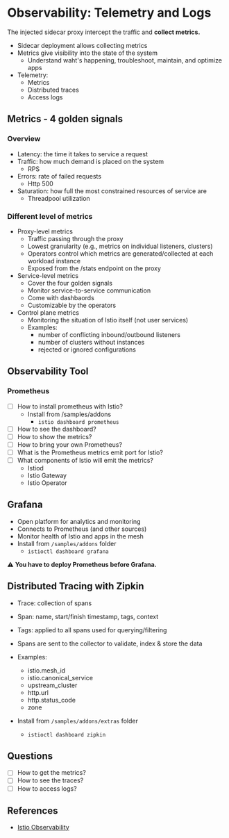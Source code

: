 # Observability: Telemetry and Logs

The injected sidecar proxy intercept the traffic and **collect metrics.**
- Sidecar deployment allows collecting metrics
- Metrics give visibility into the state of the system
  - Understand waht's happening, troubleshoot, maintain, and optimize apps
- Telemetry:
  - Metrics
  - Distributed traces
  - Access logs

## Metrics - 4 golden signals
### Overview
- Latency: the time it takes to service a request
- Traffic: how much demand is placed on the system
  - RPS
- Errors: rate of failed requests
  - Http 500
- Saturation: how full the most constrained resources of service are
  - Threadpool utilization

### Different level of metrics
- Proxy-level metrics
  - Traffic passing through the proxy
  - Lowest granularity (e.g., metrics on individual listeners,   clusters)
  - Operators control which metrics are generated/collected at each   workload instance
  - Exposed from the /stats endpoint on the proxy
- Service-level metrics
  - Cover the four golden signals
  - Monitor service-to-service communication
  - Come with dashbaords
  - Customizable by the operators
- Control plane metrics 
  - Monitoring the situation of Istio itself (not user services)
  - Examples:
    - number of conflicting inbound/outbound listeners
    - number of clusters without instances
    - rejected or ignored configurations

## Observability Tool
### Prometheus
- [ ] How to install prometheus with Istio?
  - Install from /samples/addons
    - `istio dashboard prometheus`
- [ ] How to see the dashboard?
- [ ] How to show the metrics?
- [ ] How to bring your own Prometheus?
- [ ] What is the Prometheus metrics emit port for Istio?
- [ ] What components of Istio will emit the metrics?
  - Istiod
  - Istio Gateway
  - Istio Operator

## Grafana
- Open platform for analytics and monitoring
- Connects to Prometheus (and other sources)
- Monitor health of Istio and apps in the mesh
- Install from `/samples/addons` folder
  - `istioctl dashboard grafana`

:warning: **You have to deploy Prometheus before Grafana.**

## Distributed Tracing with Zipkin
- Trace: collection of spans
- Span: name, start/finish timestamp, tags, context
- Tags: applied to all spans used for querying/filtering
- Spans are sent to the collector to validate, index & store the data

- Examples:
  - istio.mesh_id
  - istio.canonical_service
  - upstream_cluster
  - http.url
  - http.status_code
  - zone

- Install from `/samples/addons/extras` folder
  - `istioctl dashboard zipkin`






## Questions
- [ ] How to get the metrics?
- [ ] How to see the traces?
- [ ] How to access logs?

## References
- [Istio Observability](https://istio.io/latest/docs/concepts/observability/)
